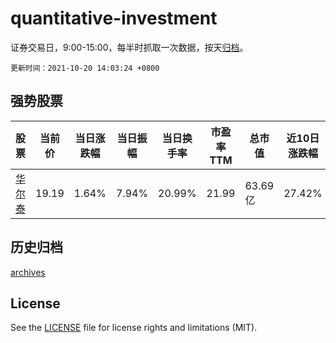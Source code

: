 # quantitative-investment

证券交易日，9:00-15:00，每半时抓取一次数据，按天[归档](archives)。

`更新时间：2021-10-20 14:03:24 +0800`

## 强势股票

|股票|当前价|当日涨跌幅|当日振幅|当日换手率|市盈率TTM|总市值|近10日涨跌幅|
|----|----|----|----|----|----|----|----|
|[华尔泰](https://xueqiu.com/S/SZ001217)|19.19|1.64%|7.94%|20.99%|21.99|63.69亿|27.42%|

## 历史归档

[archives](archives)

## License

See the [LICENSE](LICENSE) file for license rights and limitations (MIT).